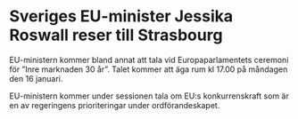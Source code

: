 # Sveriges EU-minister Jessika Roswall reser till Strasbourg

EU-ministern kommer bland annat att tala vid Europaparlamentets ceremoni för ”Inre marknaden 30 år”. Talet kommer att äga rum kl 17.00 på måndagen den 16 januari.

EU-ministern kommer under sessionen tala om EU:s konkurrenskraft som är en av regeringens prioriteringar under ordförandeskapet.
